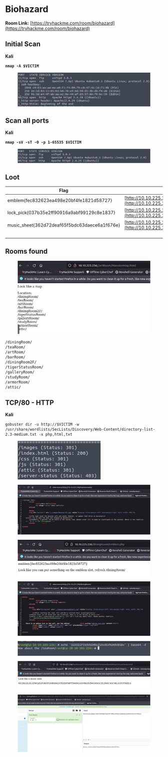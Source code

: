 # Biohazard

**Room Link:** [https://tryhackme.com/room/biohazard](https://tryhackme.com/room/biohazard)

## Initial Scan

**Kali**

<pre><code><strong>nmap -A $VICTIM
</strong></code></pre>

<figure><img src="../../.gitbook/assets/image.png" alt=""><figcaption></figcaption></figure>

## Scan all ports

**Kali**

<pre><code><strong>nmap -sV -sT -O -p 1-65535 $VICTIM
</strong></code></pre>

<figure><img src="../../.gitbook/assets/image (1).png" alt=""><figcaption></figcaption></figure>

## Loot



| Flag                                           | Found in                                                                                                                                                   | Used in           |
| ---------------------------------------------- | ---------------------------------------------------------------------------------------------------------------------------------------------------------- | ----------------- |
| emblem{fec832623ea498e20bf4fe1821d58727}       | [http://10.10.225.236/diningRoom/emblem.php](http://10.10.225.236/diningRoom/emblem.php)                                                                   |                   |
| lock\_pick{037b35e2ff90916a9abf99129c8e1837}   | [http://10.10.225.236/teaRoom/master\_of\_unlock.html](http://10.10.225.236/teaRoom/master\_of\_unlock.html)                                               | Used in /barRoom/ |
| music\_sheet{362d72deaf65f5bdc63daece6a1f676e} | [http://10.10.225.236/barRoom357162e3db904857963e6e0b64b96ba7/musicNote.html](http://10.10.225.236/barRoom357162e3db904857963e6e0b64b96ba7/musicNote.html) |                   |
|                                                |                                                                                                                                                            |                   |
|                                                |                                                                                                                                                            |                   |
|                                                |                                                                                                                                                            |                   |
|                                                |                                                                                                                                                            |                   |



## Rooms found

<figure><img src="../../.gitbook/assets/image (7).png" alt=""><figcaption></figcaption></figure>

```
/diningRoom/
/teaRoom/
/artRoom/
/barRoom/
/diningRoom2F/
/tigerStatusRoom/
/galleryRoom/
/studyRoom/
/armorRoom/
/attic/
```



## TCP/80 - HTTP

**Kali**

```
gobuster dir -u http://$VICTIM -w /usr/share/wordlists/SecLists/Discovery/Web-Content/directory-list-2.3-medium.txt -x php,html,txt
```

<figure><img src="../../.gitbook/assets/image (2).png" alt=""><figcaption></figcaption></figure>









<figure><img src="../../.gitbook/assets/image (3).png" alt=""><figcaption></figcaption></figure>





<figure><img src="../../.gitbook/assets/image (4).png" alt=""><figcaption></figcaption></figure>

<figure><img src="../../.gitbook/assets/image (5).png" alt=""><figcaption></figcaption></figure>





<figure><img src="../../.gitbook/assets/image (6).png" alt=""><figcaption></figcaption></figure>







<figure><img src="../../.gitbook/assets/image (8).png" alt=""><figcaption></figcaption></figure>

<figure><img src="../../.gitbook/assets/image (9).png" alt=""><figcaption></figcaption></figure>

